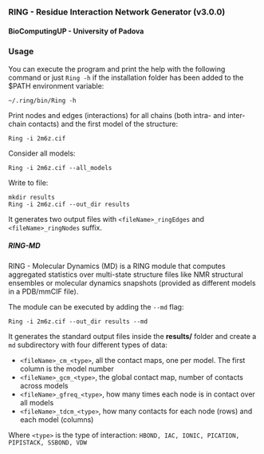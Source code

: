 ### RING - Residue Interaction Network Generator (v3.0.0)
#### BioComputingUP - University of Padova



### Usage

You can execute the program and print the help with the following command 
or just `Ring -h` if the installation folder has been added to the 
$PATH environment variable:

```
~/.ring/bin/Ring -h
```

Print nodes and edges (interactions) for all chains 
(both intra- and inter-chain contacts) and the first model of the structure:
```
Ring -i 2m6z.cif
```

Consider all models:
```
Ring -i 2m6z.cif --all_models
```

Write to file:
```
mkdir results
Ring -i 2m6z.cif --out_dir results
```
It generates two output files with `<fileName>_ringEdges` and `<fileName>_ringNodes` suffix.

##### RING-MD
RING - Molecular Dynamics (MD) is a RING module that computes aggregated statistics over multi-state structure files like
NMR structural ensembles or molecular dynamics snapshots (provided as different models in a PDB/mmCIF file). 

The module can be executed by adding the `--md` flag:

```
Ring -i 2m6z.cif --out_dir results --md
```

It generates the standard output files inside the **results/** folder and 
create a `md` subdirectory with four different types of data: 
- `<fileName>_cm_<type>`, all the contact maps, one per model. The first column is the model number
- `<fileName>_gcm_<type>`, the global contact map, number of contacts across models 
- `<fileName>_gfreq_<type>`, how many times each node is in contact over all models  
- `<fileName>_tdcm_<type>`, how many contacts for each node (rows) and each model (columns)

Where `<type>` is the type of interaction: `HBOND, IAC, IONIC, PICATION, PIPISTACK, SSBOND, VDW`







